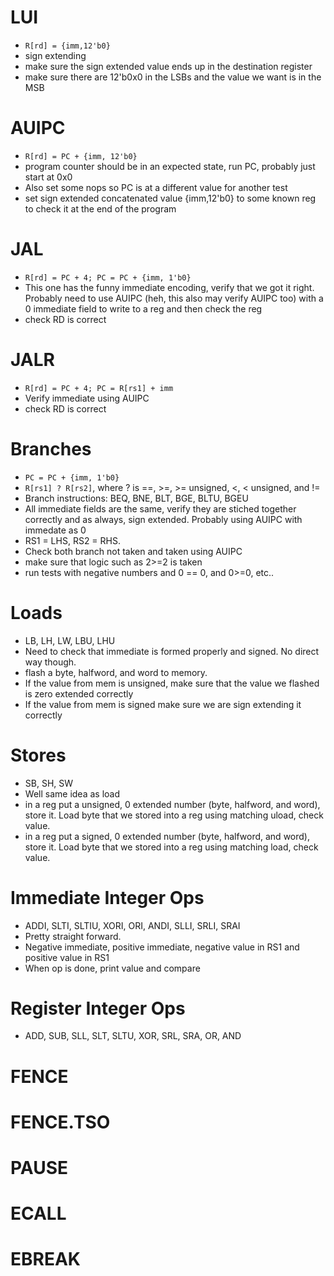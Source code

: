 # LUI
- `R[rd] = {imm,12'b0}`
- sign extending
- make sure the sign extended value ends up in the destination register
- make sure there are 12'b0x0 in the LSBs and the value we want is in the MSB

# AUIPC
- `R[rd] = PC + {imm, 12'b0}`
- program counter should be in an expected state, run PC, probably just start at 
  0x0
- Also set some nops so PC is at a different value for another test
- set sign extended concatenated value {imm,12'b0} to some known reg to check it 
  at the end of the program

# JAL
- `R[rd] = PC + 4; PC = PC + {imm, 1'b0}`
- This one has the funny immediate encoding, verify that we got it right. Probably
  need to use AUIPC (heh, this also may verify AUIPC too) with a 0 immediate
  field to write to a reg and then check the reg
- check RD is correct

# JALR
- `R[rd] = PC + 4; PC = R[rs1] + imm`
- Verify immediate using AUIPC
- check RD is correct

# Branches
- `PC = PC + {imm, 1'b0}`
- `R[rs1] ? R[rs2]`, where ? is ==, >=, >= unsigned, <, < unsigned, and !=
- Branch instructions: BEQ, BNE, BLT, BGE, BLTU, BGEU
- All immediate fields are the same, verify they are stiched together correctly
  and as always, sign extended. Probably using AUIPC with immedate as 0
- RS1 = LHS, RS2 = RHS.
- Check both branch not taken and taken using AUIPC
- make sure that logic such as 2>=2 is taken 
- run tests with negative numbers and 0 == 0, and 0>=0, etc..

# Loads
- LB, LH, LW, LBU, LHU
- Need to check that immediate is formed properly and signed. No direct way though.
- flash a byte, halfword, and word to memory.
- If the value from mem is unsigned, make sure that the value we flashed is zero extended correctly
- If the value from mem is signed make sure we are sign extending it correctly

# Stores
- SB, SH, SW
- Well same idea as load
- in a reg put a unsigned, 0 extended number (byte, halfword, and word), store it.
  Load byte that we stored into a reg using matching uload, check value.
- in a reg put a signed, 0 extended number (byte, halfword, and word), store it.
  Load byte that we stored into a reg using matching load, check value.

# Immediate Integer Ops
- ADDI, SLTI, SLTIU, XORI, ORI, ANDI, SLLI, SRLI, SRAI
- Pretty straight forward.
- Negative immediate, positive immediate, negative value in RS1 and positive value in RS1
- When op is done, print value and compare

# Register Integer Ops
- ADD, SUB, SLL, SLT, SLTU, XOR, SRL, SRA, OR, AND

# FENCE

# FENCE.TSO

# PAUSE

# ECALL

# EBREAK
